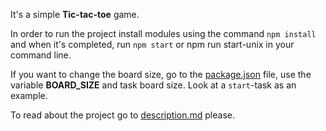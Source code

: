 It's a simple **Tic-tac-toe** game.

In order to run the project install modules using the command ```npm install``` and when it's completed, run ```npm start``` or npm run start-unix in your command line.

If you want to change the board size, go to the [package.json](https://github.com/tir3pro/tic-tac-toe/blob/master/package.json) file, use the variable **BOARD_SIZE** and task board size. Look at a ```start```-task as an example.

To read about the project go to [description.md](https://github.com/tir3pro/tic-tac-toe/blob/master/description.md) please.
